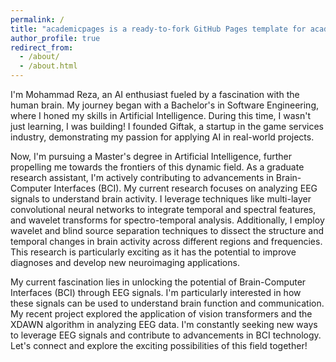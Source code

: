 ```yaml
---
permalink: /
title: "academicpages is a ready-to-fork GitHub Pages template for academic personal websites"
author_profile: true
redirect_from: 
  - /about/
  - /about.html
---
```


I'm Mohammad Reza, an AI enthusiast fueled by a fascination with the human brain. My journey began with a Bachelor's in Software Engineering, where I honed my skills in Artificial Intelligence. During this time, I wasn't just learning, I was building! I founded Giftak, a startup in the game services industry, demonstrating my passion for applying AI in real-world projects.

Now, I'm pursuing a Master's degree in Artificial Intelligence, further propelling me towards the frontiers of this dynamic field. As a graduate research assistant, I'm actively contributing to advancements in Brain-Computer Interfaces (BCI). My current research focuses on analyzing EEG signals to understand brain activity. I leverage techniques like multi-layer convolutional neural networks to integrate temporal and spectral features, and wavelet transforms for spectro-temporal analysis. Additionally, I employ wavelet and blind source separation techniques to dissect the structure and temporal changes in brain activity across different regions and frequencies.  This research is particularly exciting as it has the potential to improve diagnoses and develop new neuroimaging applications.

My current fascination lies in unlocking the potential of Brain-Computer Interfaces (BCI) through EEG signals. I'm particularly interested in how these signals can be used to understand brain function and communication. My recent project explored the application of vision transformers and the XDAWN algorithm in analyzing EEG data. I'm constantly seeking new ways to leverage EEG signals and contribute to advancements in BCI technology. Let's connect and explore the exciting possibilities of this field together!


